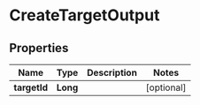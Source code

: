 

# CreateTargetOutput

## Properties

Name | Type | Description | Notes
------------ | ------------- | ------------- | -------------
**targetId** | **Long** |  |  [optional]



